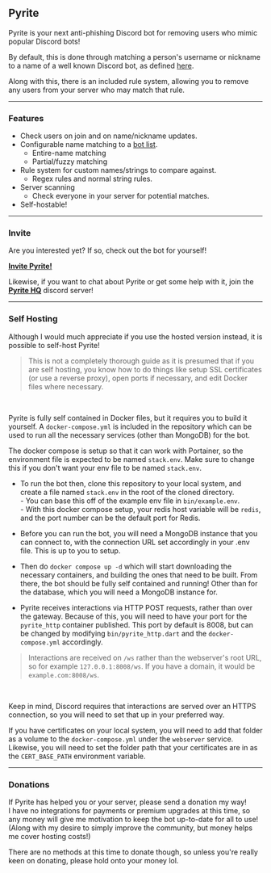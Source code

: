 ## **Pyrite**
Pyrite is your next anti-phishing Discord bot for removing users who mimic popular Discord bots!

By default, this is done through matching a person's username or nickname to a name of a well known Discord bot, as defined [here](https://github.com/Pyrite-X/Bot-List).

Along with this, there is an included rule system, allowing you to remove any users from your server who may match that rule.

---
### **Features**

- Check users on join and on name/nickname updates.
- Configurable name matching to a [bot list](https://github.com/Pyrite-X/Bot-List).
  - Entire-name matching
  - Partial/fuzzy matching
- Rule system for custom names/strings to compare against.
  - Regex rules and normal string rules.
- Server scanning 
  - Check everyone in your server for potential matches.
- Self-hostable!

---
###  **Invite**
Are you interested yet? If so, check out the bot for yourself!

**[Invite Pyrite!](https://discord.com/api/oauth2/authorize?client_id=1022370218489692222&permissions=1374926720198&scope=bot%20applications.commands)**

Likewise, if you want to chat about Pyrite or get some help with it,
join the **[Pyrite HQ](https://discord.gg/xzeWEDu4mj)** discord server!

---

### **Self Hosting**
Although I would much appreciate if you use the hosted version instead, it is possible to self-host Pyrite!
> This is not a completely thorough guide as it is presumed that if you are self hosting, you know how to do things like setup SSL certificates (or use a reverse proxy), open ports if necessary, and edit Docker files where necessary. 

<br>

Pyrite is fully self contained in Docker files, but it requires you to build it yourself. A `docker-compose.yml` is included in the repository which can be used to run all the necessary services (other than MongoDB) for the bot.

The docker compose is setup so that it can work with Portainer, so the environment file is expected to be named `stack.env`. Make sure to change this if you don't want your env file to be named `stack.env`. 

+ To run the bot then, clone this repository to your local system, and create a file named `stack.env` in the root of the cloned directory. <br> - You can base this off of the example env file in `bin/example.env`. <br> - With this docker compose setup, your redis host variable will be `redis`, and the port number can be the default port for Redis.

+ Before you can run the bot, you will need a MongoDB instance that you can connect to, with the connection URL set accordingly in your .env file. This is up to you to setup.

+ Then do `docker compose up -d` which will start downloading the necessary containers, and building the ones that need to be built. From there, the bot should be fully self contained and running! Other than for the database, which you will need a MongoDB instance for.

+ Pyrite receives interactions via HTTP POST requests, rather than over the gateway. Because of this, you will need to have your port for the `pyrite_http` container published. This port by default is 8008, but can be changed by modifying `bin/pyrite_http.dart` and the `docker-compose.yml` accordingly. 
> Interactions are received on `/ws` rather than the webserver's root URL, so for example `127.0.0.1:8008/ws`. If you have a domain, it would be `example.com:8008/ws`.

<br>

Keep in mind, Discord requires that interactions are served over an HTTPS connection, so you will need to set that up in your preferred way. 

If you have certificates on your local system, you will need to add that folder as a volume to the `docker-compose.yml` under the `webserver` service.<br> Likewise, you will need to set the folder path that your certificates are in as the `CERT_BASE_PATH` environment variable.

---
### **Donations**
If Pyrite has helped you or your server, please send a donation my way! <br> I have no integrations for payments or premium upgrades at this time, so any money will give me motivation to keep the bot up-to-date for all to use! (Along with my desire to simply improve the community, but money helps me cover hosting costs!)

There are no methods at this time to donate though, so unless you're really keen on donating, please hold onto your money lol.
